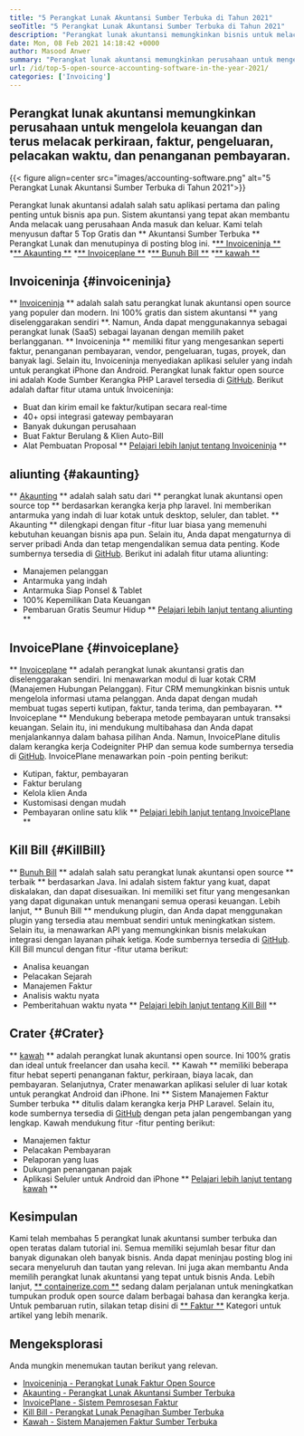 ```yaml
---
title: "5 Perangkat Lunak Akuntansi Sumber Terbuka di Tahun 2021" 
seoTitle: "5 Perangkat Lunak Akuntansi Sumber Terbuka di Tahun 2021" 
description: "Perangkat lunak akuntansi memungkinkan bisnis untuk melacak uang masuk dan keluar. Pilih perangkat lunak faktur yang tepat dan tahan dengan ketat pada keuangan." 
date: Mon, 08 Feb 2021 14:18:42 +0000
author: Masood Anwer
summary: "Perangkat lunak akuntansi memungkinkan perusahaan untuk mengelola keuangan dan terus melacak estimasi, faktur, pengeluaran, pelacakan waktu, dan penanganan pembayaran." 
url: /id/top-5-open-source-accounting-software-in-the-year-2021/
categories: ['Invoicing']
---
```


## Perangkat lunak akuntansi memungkinkan perusahaan untuk mengelola keuangan dan terus melacak perkiraan, faktur, pengeluaran, pelacakan waktu, dan penanganan pembayaran.

{{< figure align=center src="images/accounting-software.png" alt="5 Perangkat Lunak Akuntansi Sumber Terbuka di Tahun 2021">}}

Perangkat lunak akuntansi adalah salah satu aplikasi pertama dan paling penting untuk bisnis apa pun. Sistem akuntansi yang tepat akan membantu Anda melacak uang perusahaan Anda masuk dan keluar. Kami telah menyusun daftar 5 Top Gratis dan ** Akuntansi Sumber Terbuka ** Perangkat Lunak dan menutupinya di posting blog ini.
  *[** Invoiceninja **][1]
  *[** Akaunting **][2]
  *[** Invoiceplane **][3]
  *[** Bunuh Bill **][4]
  *[** kawah **][5]

## Invoiceninja {#invoiceninja}
** [Invoiceninja][6] ** adalah salah satu perangkat lunak akuntansi open source yang populer dan modern. Ini 100% gratis dan sistem akuntansi ** yang diselenggarakan sendiri **. Namun, Anda dapat menggunakannya sebagai perangkat lunak (SaaS) sebagai layanan dengan memilih paket berlangganan. ** Invoiceninja ** memiliki fitur yang mengesankan seperti faktur, penanganan pembayaran, vendor, pengeluaran, tugas, proyek, dan banyak lagi. Selain itu, Invoiceninja menyediakan aplikasi seluler yang indah untuk perangkat iPhone dan Android. Perangkat lunak faktur open source ini adalah Kode Sumber Kerangka PHP Laravel tersedia di [GitHub][7].
Berikut adalah daftar fitur utama untuk Invoiceninja:
  * Buat dan kirim email ke faktur/kutipan secara real-time
  * 40+ opsi integrasi gateway pembayaran
  * Banyak dukungan perusahaan
  * Buat Faktur Berulang & Klien Auto-Bill
  * Alat Pembuatan Proposal
** [Pelajari lebih lanjut tentang Invoiceninja][8] **

## aliunting {#akaunting}
** [Akaunting][9] ** adalah salah satu dari ** perangkat lunak akuntansi open source top ** berdasarkan kerangka kerja php laravel. Ini memberikan antarmuka yang indah di luar kotak untuk desktop, seluler, dan tablet. ** Akaunting ** dilengkapi dengan fitur -fitur luar biasa yang memenuhi kebutuhan keuangan bisnis apa pun. Selain itu, Anda dapat mengaturnya di server pribadi Anda dan tetap mengendalikan semua data penting. Kode sumbernya tersedia di [GitHub][10].
Berikut ini adalah fitur utama aliunting:
  * Manajemen pelanggan
  * Antarmuka yang indah
  * Antarmuka Siap Ponsel & Tablet
  * 100% Kepemilikan Data Keuangan
  * Pembaruan Gratis Seumur Hidup
** [Pelajari lebih lanjut tentang aliunting][11] **

## InvoicePlane {#invoiceplane}
** [Invoiceplane][12] ** adalah perangkat lunak akuntansi gratis dan diselenggarakan sendiri. Ini menawarkan modul di luar kotak CRM (Manajemen Hubungan Pelanggan). Fitur CRM memungkinkan bisnis untuk mengelola informasi utama pelanggan. Anda dapat dengan mudah membuat tugas seperti kutipan, faktur, tanda terima, dan pembayaran. ** Invoiceplane ** Mendukung beberapa metode pembayaran untuk transaksi keuangan. Selain itu, ini mendukung multibahasa dan Anda dapat menjalankannya dalam bahasa pilihan Anda. Namun, InvoicePlane ditulis dalam kerangka kerja Codeigniter PHP dan semua kode sumbernya tersedia di [GitHub][13].
InvoicePlane menawarkan poin -poin penting berikut:
  * Kutipan, faktur, pembayaran
  * Faktur berulang
  * Kelola klien Anda
  * Kustomisasi dengan mudah
  * Pembayaran online satu klik
** [Pelajari lebih lanjut tentang InvoicePlane][14] **

## Kill Bill {#KillBill}
** [Bunuh Bill][15] ** adalah salah satu perangkat lunak akuntansi open source ** terbaik ** berdasarkan Java. Ini adalah sistem faktur yang kuat, dapat diskalakan, dan dapat disesuaikan. Ini memiliki set fitur yang mengesankan yang dapat digunakan untuk menangani semua operasi keuangan. Lebih lanjut, ** Bunuh Bill ** mendukung plugin, dan Anda dapat menggunakan plugin yang tersedia atau membuat sendiri untuk meningkatkan sistem. Selain itu, ia menawarkan API yang memungkinkan bisnis melakukan integrasi dengan layanan pihak ketiga. Kode sumbernya tersedia di [GitHub][16].
Kill Bill muncul dengan fitur -fitur utama berikut:
  * Analisa keuangan
  * Pelacakan Sejarah
  * Manajemen Faktur
  * Analisis waktu nyata
  * Pemberitahuan waktu nyata
** [Pelajari lebih lanjut tentang Kill Bill][17] **

## Crater {#Crater}
** [kawah][18] ** adalah perangkat lunak akuntansi open source. Ini 100% gratis dan ideal untuk freelancer dan usaha kecil. ** Kawah ** memiliki beberapa fitur hebat seperti penanganan faktur, perkiraan, biaya lacak, dan pembayaran. Selanjutnya, Crater menawarkan aplikasi seluler di luar kotak untuk perangkat Android dan iPhone. Ini ** Sistem Manajemen Faktur Sumber terbuka ** ditulis dalam kerangka kerja PHP Laravel. Selain itu, kode sumbernya tersedia di [GitHub][19] dengan peta jalan pengembangan yang lengkap.
Kawah mendukung fitur -fitur penting berikut:
  * Manajemen faktur
  * Pelacakan Pembayaran
  * Pelaporan yang luas
  * Dukungan penanganan pajak
  * Aplikasi Seluler untuk Android dan iPhone
** [Pelajari lebih lanjut tentang kawah][20] **

## Kesimpulan
Kami telah membahas 5 perangkat lunak akuntansi sumber terbuka dan open teratas dalam tutorial ini. Semua memiliki sejumlah besar fitur dan banyak digunakan oleh banyak bisnis. Anda dapat meninjau posting blog ini secara menyeluruh dan tautan yang relevan. Ini juga akan membantu Anda memilih perangkat lunak akuntansi yang tepat untuk bisnis Anda.
Lebih lanjut, [** containerize.com **][21] sedang dalam perjalanan untuk meningkatkan tumpukan produk open source dalam berbagai bahasa dan kerangka kerja. Untuk pembaruan rutin, silakan tetap disini di [** Faktur **][22] Kategori untuk artikel yang lebih menarik.

## Mengeksplorasi
Anda mungkin menemukan tautan berikut yang relevan.
  * [Invoiceninja - Perangkat Lunak Faktur Open Source][23]
  * [Akaunting - Perangkat Lunak Akuntansi Sumber Terbuka][24]
  * [InvoicePlane - Sistem Pemrosesan Faktur][25]
  * [Kill Bill - Perangkat Lunak Penagihan Sumber Terbuka][26]
  * [Kawah - Sistem Manajemen Faktur Sumber Terbuka][27]

  
[1]: #InvoiceNinja
[2]: #Akaunting
[3]: #InvoicePlane
[4]: #KillBill
[5]: #Crater
[6]: https://products.containerize.com/invoicing/invoiceninja
[7]: https://github.com/invoiceninja/invoiceninja
[8]: https://www.invoiceninja.com
[9]: https://products.containerize.com/invoicing/akaunting
[10]: https://github.com/akaunting/akaunting
[11]: https://akaunting.com
[12]: https://products.containerize.com/invoicing/invoiceplane
[13]: https://github.com/InvoicePlane/InvoicePlane
[14]: https://www.invoiceplane.com
[15]: https://products.containerize.com/invoicing/killbill
[16]: https://github.com/killbill/killbill
[17]: https://killbill.io
[18]: https://products.containerize.com/invoicing/crater
[19]: https://github.com/bytefury/crater
[20]: https://craterapp.com
[21]: https://containerize.com
[22]: https://blog.containerize.com/category/invoicing/
[23]: https://products.containerize.com/invoicing/invoiceninja/
[24]: https://products.containerize.com/invoicing/akaunting/
[25]: https://products.containerize.com/invoicing/invoiceplane/
[26]: https://products.containerize.com/invoicing/killbill/
[27]: https://products.containerize.com/invoicing/crater/
